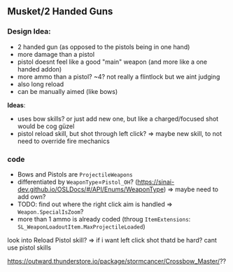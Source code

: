 ## Musket/2 Handed Guns
### Design Idea:
- 2 handed gun (as opposed to the pistols being in one hand)
- more damage than a pistol
- pistol doesnt feel like a good "main" weapon (and more like a one handed addon)
- more ammo than a pistol? ~4? not really a flintlock but we aint judging
- also long reload
- can be manually aimed (like bows)

**Ideas**:
- uses bow skills? or just add new one, but like a charged/focused shot would be cog güzel
- pistol reload skill, but shot through left click? => maybe new skill, to not need to override fire mechanics

### code
- Bows and Pistols are `ProjectileWeapons`
- differentiated by `WeaponType`=`Pistol_OH`? (https://sinai-dev.github.io/OSLDocs/#/API/Enums/WeaponType) => maybe need to add own?
- TODO: find out where the right click aim is handled => `Weapon.SpecialIsZoom`?
- more than 1 ammo is already coded (throug `ItemExtensions`: `SL_WeaponLoadoutItem.MaxProjectileLoaded`)


look into Reload Pistol skill? => if i want left click shot thatd be hard?
cant use pistol skills


https://outward.thunderstore.io/package/stormcancer/Crossbow_Master/??